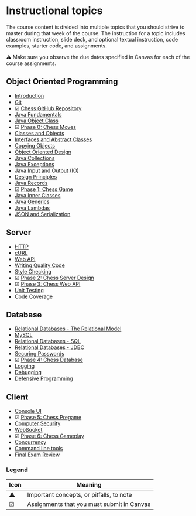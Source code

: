 # Instructional topics

The course content is divided into multiple topics that you should strive to master during that week of the course. The instruction for a topic includes classroom instruction, slide deck, and optional textual instruction, code examples, starter code, and assignments.

⚠ Make sure you observe the due dates specified in Canvas for each of the course assignments.

## Object Oriented Programming

- [Introduction](introduction/introduction.md)
- [Git](git/git.md)
- ☑ [Chess GitHub Repository](../chess/chess-github-repository/chess-github-repository.md)
- [Java Fundamentals](java-fundamentals/java-fundamentals.md)
- [Java Object Class](java-object-class/java-object-class.md)
- ☑ [Phase 0: Chess Moves](../chess/0-chess-moves/chess-moves.md)
- [Classes and Objects](classes-and-objects/classes-and-objects.md)
- [Interfaces and Abstract Classes](interfaces-abstract-classes/interfaces-and-abstract-classes.md)
- [Copying Objects](copying-objects/copying-objects.md)
- [Object Oriented Design](object-oriented-design/object-oriented-design.md)
- [Java Collections](collections/collections.md)
- [Java Exceptions](exceptions/exceptions.md)
- [Java Input and Output (IO)](io/io.md)
- [Design Principles](design-principles/design-principles.md)
- [Java Records](records/records.md)
- ☑ [Phase 1: Chess Game](../chess/1-chess-game/chess-game.md)
- [Java Inner Classes](inner-classes/inner-classes.md)
- [Java Generics](generics/generics.md)
- [Java Lambdas](lambdas/lambdas.md)
- [JSON and Serialization](json/json.md)

## Server

- [HTTP](http/http.md)
- [cURL](curl/curl.md)
- [Web API](web-api/web-api.md)
- [Writing Quality Code](quality-code/quality-code.md)
- [Style Checking](style-checker/style-checker.md)
- ☑ [Phase 2: Chess Server Design](../chess/2-server-design/server-design.md)
- ☑ [Phase 3: Chess Web API](../chess/3-web-api/web-api.md)
- [Unit Testing](unit-testing/unit-testing.md)
- [Code Coverage](code-coverage/code-coverage.md)

## Database

- [Relational Databases - The Relational Model](db-model/db-model.md)
- [MySQL](mysql/mysql.md)
- [Relational Databases - SQL](db-sql/db-sql.md)
- [Relational Databases - JDBC](db-jdbc/db-jdbc.md)
- [Securing Passwords](securing-passwords/securing-passwords.md)
- ☑ [Phase 4: Chess Database](../chess/4-database/database.md)
- [Logging](logging/logging.md)
- [Debugging](debugging/debugging.md)
- [Defensive Programming](defensive-programming/defensive-programming.md)

## Client

- [Console UI](console-ui/console-ui.md)
- ☑ [Phase 5: Chess Pregame](../chess/5-pregame/pregame.md)
- [Computer Security](computer-security/computer-security.md)
- [WebSocket](websocket/websocket.md)
- ☑ [Phase 6: Chess Gameplay](../chess/6-gameplay/gameplay.md)
- [Concurrency](concurrency/concurrency.md)
- [Command line tools](command-line-builds/command-line-builds.md)
- [Final Exam Review](final-exam-review/final-exam-review.md)

### Legend

| Icon | Meaning                                    |
| ---- | ------------------------------------------ |
| ⚠    | Important concepts, or pitfalls, to note   |
| ☑    | Assignments that you must submit in Canvas |

